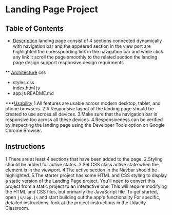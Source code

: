 # Landing Page Project

## Table of Contents


* [Description](#Description])
landing page consist of 4 sections connected dynamically with navigation bar and the appeared section in the view port are highlighted the coressponding link in the navigation bar and while click any link it scroll the page smoothly to the related section
the landing page design support responsive design requirments 


** [Architecture](#Architecture])
css
- styles.css    
index.html
js
- app.js
README.md

***[Usability](#Usability])
1.All features are usable across modern desktop, tablet, and phone browsers.
2.A Responsive layout of the landing page should be created to use across all devices.
3.Make sure that the navigation bar is responsive too across all these devices.
4.Responsiveness can be verified by inspecting the landing page using the Developer Tools option on Google Chrome Browser.
## Instructions

1.There are at least 4 sections that have been added to the page.
2.Styling should be added for active states.
3.Set CSS class active state when the element is in the viewport.
4.The active section in the Navbar should be highlighted.
5.The starter project has some HTML and CSS styling to display a static version of the Landing Page project. You'll need to convert this project from a static project to an interactive one. This will require modifying the HTML and CSS files, but primarily the JavaScript file.
To get started, open `js/app.js` and start building out the app's functionality
For specific, detailed instructions, look at the project instructions in the Udacity Classroom.


